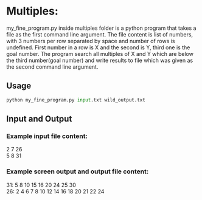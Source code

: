 # Multiples:
my_fine_program.py inside multiples folder is a python program that takes a file as the first command line argument. The file content is list of numbers, with 3 numbers per row separated by space and number of rows is undefined. First number in a row is X and the second is Y, third one is the goal number. The program search all multiples of X and Y which are below the third number(goal number) and write results to file which was given as the second command line argument.

## Usage

```python
python my_fine_program.py input.txt wild_output.txt 
```

## Input and Output
### Example input file content: 
2 7 26<br/>
5 8 31

### Example screen output and output file content: 
31: 5 8 10 15 16 20 24 25 30<br/>
26: 2 4 6 7 8 10 12 14 16 18 20 21 22 24
